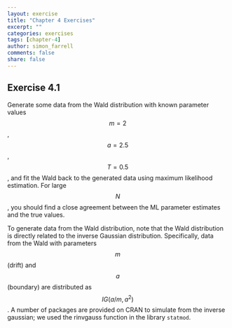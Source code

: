 ```yaml
---
layout: exercise
title: "Chapter 4 Exercises"
excerpt: ""
categories: exercises
tags: [chapter-4]
author: simon_farrell
comments: false
share: false
---
```


## Exercise 4.1

Generate some data from the Wald distribution with known parameter values $$m=2$$, $$a=2.5$$, $$T=0.5$$, and fit the Wald back to the generated data using maximum likelihood estimation. For large $$N$$, you should find a close agreement between the ML parameter estimates and the true values.

To generate data from the Wald distribution, note that the Wald distribution is directly related to the inverse Gaussian distribution. Specifically, data from the Wald with parameters $$m$$ (drift) and $$a$$ (boundary) are distributed as $$IG(a/m,a^2)$$. A number of packages are provided on CRAN to simulate from the inverse gaussian; we used the rinvgauss function in the library `statmod`.